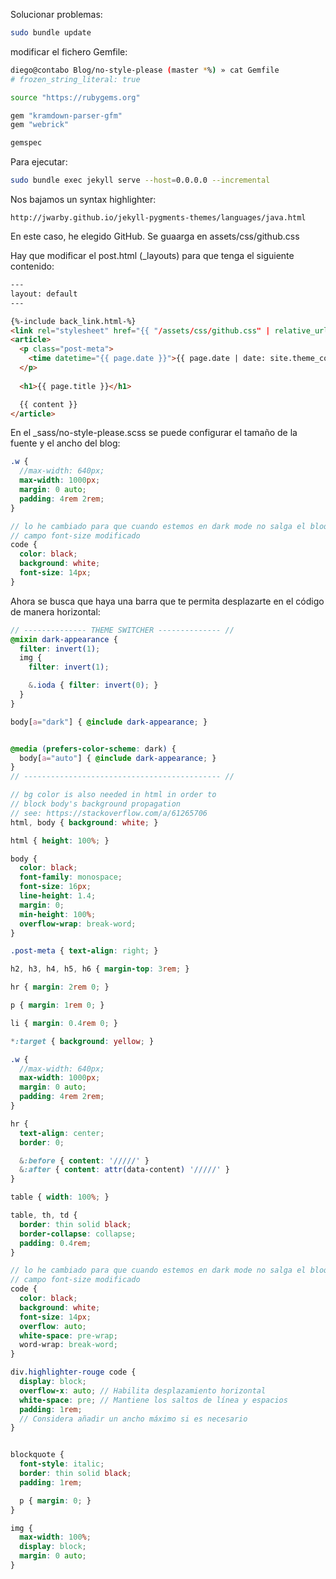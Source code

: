 Solucionar problemas:

```sh
sudo bundle update
```
modificar el fichero Gemfile:

```sh
diego@contabo Blog/no-style-please (master *%) » cat Gemfile
# frozen_string_literal: true

source "https://rubygems.org"

gem "kramdown-parser-gfm"
gem "webrick"

gemspec
```

Para ejecutar:

```sh
sudo bundle exec jekyll serve --host=0.0.0.0 --incremental
```

Nos bajamos un syntax highlighter:

    http://jwarby.github.io/jekyll-pygments-themes/languages/java.html

En este caso, he elegido GitHub. Se guaarga en assets/css/github.css

Hay que modificar el post.html (_layouts) para que tenga el siguiente contenido:

```html
---
layout: default
---

{%-include back_link.html-%}
<link rel="stylesheet" href="{{ "/assets/css/github.css" | relative_url }}" />
<article>
  <p class="post-meta">
    <time datetime="{{ page.date }}">{{ page.date | date: site.theme_config.date_format }}</time>
  </p>
  
  <h1>{{ page.title }}</h1>

  {{ content }}
</article>
```

En el _sass/no-style-please.scss se puede configurar el tamaño de la fuente y el ancho del blog:

```scss
.w {
  //max-width: 640px;
  max-width: 1000px;
  margin: 0 auto;
  padding: 4rem 2rem;
}
```

```scss
// lo he cambiado para que cuando estemos en dark mode no salga el bloque en blanco
// campo font-size modificado
code {
  color: black;
  background: white;
  font-size: 14px;
}
```
Ahora se busca que haya una barra que te permita desplazarte en el código de manera horizontal:

```scss
// -------------- THEME SWITCHER -------------- //
@mixin dark-appearance {
  filter: invert(1);
  img {
    filter: invert(1);

    &.ioda { filter: invert(0); }
  }
}

body[a="dark"] { @include dark-appearance; }


@media (prefers-color-scheme: dark) {
  body[a="auto"] { @include dark-appearance; }
}
// -------------------------------------------- //

// bg color is also needed in html in order to
// block body's background propagation
// see: https://stackoverflow.com/a/61265706
html, body { background: white; }

html { height: 100%; }

body {
  color: black;
  font-family: monospace;
  font-size: 16px;
  line-height: 1.4;
  margin: 0;
  min-height: 100%;
  overflow-wrap: break-word;
}

.post-meta { text-align: right; }

h2, h3, h4, h5, h6 { margin-top: 3rem; }

hr { margin: 2rem 0; }

p { margin: 1rem 0; }

li { margin: 0.4rem 0; }

*:target { background: yellow; }

.w {
  //max-width: 640px;
  max-width: 1000px;
  margin: 0 auto;
  padding: 4rem 2rem;
}

hr {
  text-align: center;
  border: 0;

  &:before { content: '/////' }
  &:after { content: attr(data-content) '/////' }
}

table { width: 100%; }

table, th, td {
  border: thin solid black;
  border-collapse: collapse;
  padding: 0.4rem;
}

// lo he cambiado para que cuando estemos en dark mode no salga el bloque en blanco
// campo font-size modificado
code {
  color: black;
  background: white;
  font-size: 14px;
  overflow: auto;
  white-space: pre-wrap;
  word-wrap: break-word;
}

div.highlighter-rouge code {
  display: block;
  overflow-x: auto; // Habilita desplazamiento horizontal
  white-space: pre; // Mantiene los saltos de línea y espacios
  padding: 1rem;
  // Considera añadir un ancho máximo si es necesario
}


blockquote {
  font-style: italic;
  border: thin solid black;
  padding: 1rem;

  p { margin: 0; }
}

img {
  max-width: 100%;
  display: block;
  margin: 0 auto;
}
```